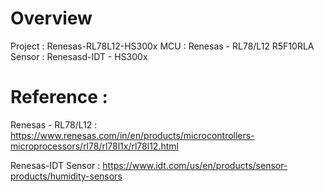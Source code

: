 # Overview

Project : Renesas-RL78L12-HS300x
MCU : Renesas - RL78/L12 R5F10RLA
Sensor : Renesasd-IDT - HS300x

# Reference :
Renesas - RL78/L12 : https://www.renesas.com/in/en/products/microcontrollers-microprocessors/rl78/rl78l1x/rl78l12.html 

Renesas-IDT Sensor : https://www.idt.com/us/en/products/sensor-products/humidity-sensors
